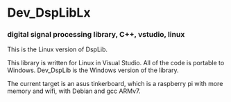 # Dev_DspLibLx
### digital signal processing library, C++, vstudio, linux

This is the Linux version of DspLib.

This library is written for Linux in Visual Studio. All of the code is portable to Windows. Dev_DspLib is the Windows version of the library.

The current target is an asus tinkerboard, which is a raspberry pi with more memory and wifi, with Debian and gcc ARMv7.
